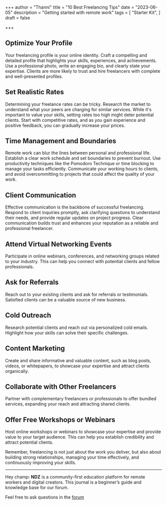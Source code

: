 +++
author = "Thanni"
title = "10 Best Freelancing Tips"
date = "2023-06-05"
description = "Getting started with remote work"
tags = [
"Starter Kit",
]
draft = false

+++<!--more-->

## **Optimize Your Profile**

Your freelancing profile is your online identity. Craft a compelling and detailed profile that highlights your skills, experiences, and achievements. Use a professional photo, write an engaging bio, and clearly state your expertise. Clients are more likely to trust and hire freelancers with complete and well-presented profiles.

## **Set Realistic Rates**

Determining your freelance rates can be tricky. Research the market to understand what your peers are charging for similar services. While it's important to value your skills, setting rates too high might deter potential clients. Start with competitive rates, and as you gain experience and positive feedback, you can gradually increase your prices.

## **Time Management and Boundaries**

Remote work can blur the lines between personal and professional life. Establish a clear work schedule and set boundaries to prevent burnout. Use productivity techniques like the Pomodoro Technique or time blocking to manage your tasks efficiently. Communicate your working hours to clients, and avoid overcommitting to projects that could affect the quality of your work.

## **Client Communication**

Effective communication is the backbone of successful freelancing. Respond to client inquiries promptly, ask clarifying questions to understand their needs, and provide regular updates on project progress. Clear communication builds trust and enhances your reputation as a reliable and professional freelancer.

## **Attend Virtual Networking Events**

Participate in online webinars, conferences, and networking groups related to your industry. This can help you connect with potential clients and fellow professionals.

## **Ask for Referrals**

Reach out to your existing clients and ask for referrals or testimonials. Satisfied clients can be a valuable source of new business.

## **Cold Outreach**

Research potential clients and reach out via personalized cold emails. Highlight how your skills can solve their specific challenges.

## **Content Marketing**

Create and share informative and valuable content, such as blog posts, videos, or whitepapers, to showcase your expertise and attract clients organically.

## **Collaborate with Other Freelancers**

Partner with complementary freelancers or professionals to offer bundled services, expanding your reach and attracting shared clients.

## **Offer Free Workshops or Webinars**

Host online workshops or webinars to showcase your expertise and provide value to your target audience. This can help you establish credibility and attract potential clients.

Remember, freelancing is not just about the work you deliver, but also about building strong relationships, managing your time effectively, and continuously improving your skills.

<hr>

Hey champ: **NDZ** is a community-first education platform for remote workers and digital creators. This journal is a beginner’s guide and knowledge base for our forum.

Feel free to ask questions in the [forum](https://ndz.ng)
